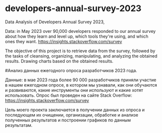 # developers-annual-survey-2023
Data Analysis of Developers Annual Survey 2023,

Data: in May 2023 over 90,000 developers responded to our annual survey about how they learn and level up, which tools they're using, and which ones they want.
https://insights.stackoverflow.com/survey

The objective of this project is to retrieve data from the survey, followed by the tasks of cleansing, organizing, manipulating, and analyzing the obtained results. Drawing charts based on the obtained results.

#Анализ данных ежегодного опроса разработчиков 2023 года.

Данные: в мае 2023 года более 90 000 разработчиков приняли участие в нашем ежегодном опросе, в котором мы узнавали, как они обучаются и развиваются, какие инструменты они используют и какие хотят использовать. Опрос был проведен на сайте Stack Overflow: https://insights.stackoverflow.com/survey

Цель моего проекта заключается в получении данных из опроса и последующем их очищении, организации, обработке и анализе полученных результатов и построении графиков по данным результатам.

